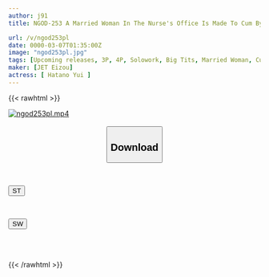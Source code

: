 ```yaml
---
author: j91
title: NGOD-253 A Married Woman In The Nurse's Office Is Made To Cum By The Muscular, Uncut Dicks Of The Hot-blooded Students... Yui Hatano

url: /v/ngod253pl
date: 0000-03-07T01:35:00Z
image: "ngod253pl.jpg"
tags: [Upcoming releases, 3P, 4P, Solowork, Big Tits, Married Woman, Cuckold, Huge Cock	]
maker: [JET Eizou]
actress: [ Hatano Yui ]
---
```



{{< rawhtml >}}

<div class="video" data-videoid="pending_link.html">
    <a href="javascript:;">
        <img src="/v/ngod253pl/ngod253pl.jpg" width="WIDTH" height="HEIGHT" alt="ngod253pl.mp4" loading="lazy">
    </a>
</div>

<script type="text/javascript" src="https://j91.asia/asset/on-demand-pend.js"></script>

<br>
  <link rel="stylesheet" href="https://j91.asia/asset/bs5.css">
  
  <center>
  <button class="btn btn-primary" type="button" data-bs-toggle="collapse" data-bs-target=".multi-collapse" aria-expanded="false" aria-controls="multiCollapseExample1 multiCollapseExample2"><h2>Download</h2></button></center>
</p>
<div class="row">
  <div class="col">
    <div class="collapse multi-collapse" id="multiCollapseExample1">
      <div class="card card-body">
	      	      <br>
<div class="buttons">  
<p><a href="https://j91.asia/pending_link.html" target="_blank"><button class="btn-hover color-3"><i class="fa fa-download"></i> ST</button></a></p></div>
    </div>
  </div>
</div>
  <div class="col">
    <div class="collapse multi-collapse" id="multiCollapseExample2">
      <div class="card card-body">
	      <br>
<div class="buttons">
<p><a href="https://j91.asia/pending_link.html" target="_blank"><button class="btn-hover color-2"><i class="fa fa-download"></i> SW</button></a></p></div>
<br><br>
      </div>
    </div>
  </div>
</div>

{{< /rawhtml >}}